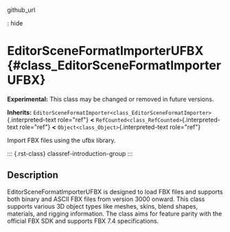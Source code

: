 github_url

:   hide

# EditorSceneFormatImporterUFBX {#class_EditorSceneFormatImporterUFBX}

**Experimental:** This class may be changed or removed in future
versions.

**Inherits:**
`EditorSceneFormatImporter<class_EditorSceneFormatImporter>`{.interpreted-text
role="ref"} **\<** `RefCounted<class_RefCounted>`{.interpreted-text
role="ref"} **\<** `Object<class_Object>`{.interpreted-text role="ref"}

Import FBX files using the ufbx library.

::: {.rst-class}
classref-introduction-group
:::

## Description

EditorSceneFormatImporterUFBX is designed to load FBX files and supports
both binary and ASCII FBX files from version 3000 onward. This class
supports various 3D object types like meshes, skins, blend shapes,
materials, and rigging information. The class aims for feature parity
with the official FBX SDK and supports FBX 7.4 specifications.

